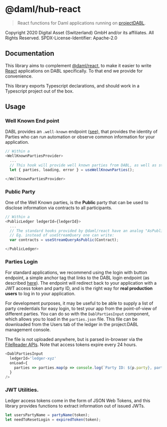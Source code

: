 # @daml/hub-react

> React functions for Daml applications running on [projectDABL](https://projectdabl.com/).

Copyright 2020 Digital Asset (Switzerland) GmbH and/or its affiliates. All Rights Reserved. SPDX-License-Identifier: Apache-2.0

## Documentation

This library aims to complement [@daml/react](`https://www.npmjs.com/package/@daml/react),
to make it easier to write [React](https://reactjs.org/) applications on DABL specifically.
To that end we provide for convenience.

This library exports Typescript declarations, and should work in a Typescript project out of the box.

## Usage

### Well Known End point

DABL provides an `.well-known` endpoint ([see](https://docs.projectdabl.com/api/iam/#listening-for-new-users)), that provides the identity of Parties who can run automation or
observe common information for your application.

```typescript
// Within a
<WellKnownPartiesProvider>
  ...
  // This hook will provide well known parties from DABL, as well as status information regarding the request.
  let { parties, loading, error } = useWellKnownParties();

</WellKnownPartiesProvider>
```

### Public Party

One of the Well Known parties, is the **Public** party that can be used to disclose information via contracts to all participants.
```typescript
// Within a
<PublicLedger ledgerId={ledgerId}>
  ...
  // The standard hooks provided by @daml/react have an analog "AsPublic" method.
  // Eg. instead of useStreamQuery one can write:
  var contracts = useStreamQueryAsPublic(Contract);

</PublicLedger>
```

### Parties Login

For standard applications, we recommend using the login with button endpoint, a simple anchor tag that links to the DABL login endpoint (as described [here](https://docs.projectdabl.com/api/iam/#the-login-in-with-dabl-button)). The endpoint will redirect back to your application with a JWT access token and party ID, and is the right way for **real production users** to log in to your application.

For development purposes, it may be useful to be able to supply a list of party credentials for easy login, to test your app from the point-of-view of different parties. You can do so with the `DablPartiesInput` component, which allows you to load in the `parties.json` file. This file can be downloaded from the Users tab of the ledger in the project:DABL management console.

The file is not uploaded anywhere, but is parsed in-browser via the [FileReader APIs](https://developer.mozilla.org/en-US/docs/Web/API/FileReader). Note that access tokens expire every 24 hours.

```typescript
<DablPartiesInput
  ledgerId='ledger-xyz'
  onLoad={
    parties => parties.map(p => console.log(`Party ID: ${p.party}, party token: ${p.token}`))
  }
/>
```

### JWT Utilities.

Ledger access tokens come in the form of JSON Web Tokens, and this library provides functions to extract information out of issued JWTs.

```typescript
let usersPartyName = partyName(token);
let needToResetLogin = expiredToken(token);
```